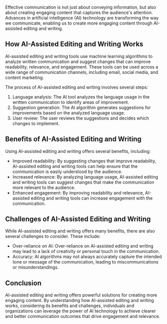 
Effective communication is not just about conveying information, but also about creating engaging content that captures the audience's attention. Advances in artificial intelligence (AI) technology are transforming the way we communicate, enabling us to create more engaging content through AI-assisted editing and writing.

How AI-Assisted Editing and Writing Works
-----------------------------------------

AI-assisted editing and writing tools use machine learning algorithms to analyze written communication and suggest changes that can improve readability, relevance, and engagement. These tools can be used across a wide range of communication channels, including email, social media, and content marketing.

The process of AI-assisted editing and writing involves several steps:

1. Language analysis: The AI tool analyzes the language usage in the written communication to identify areas of improvement.
2. Suggestion generation: The AI algorithm generates suggestions for improvements based on the analyzed language usage.
3. User review: The user reviews the suggestions and decides which changes to implement.

Benefits of AI-Assisted Editing and Writing
-------------------------------------------

Using AI-assisted editing and writing offers several benefits, including:

* Improved readability: By suggesting changes that improve readability, AI-assisted editing and writing tools can help ensure that the communication is easily understood by the audience.
* Increased relevance: By analyzing language usage, AI-assisted editing and writing tools can suggest changes that make the communication more relevant to the audience.
* Enhanced engagement: By improving readability and relevance, AI-assisted editing and writing tools can increase engagement with the communication.

Challenges of AI-Assisted Editing and Writing
---------------------------------------------

While AI-assisted editing and writing offers many benefits, there are also several challenges to consider. These include:

* Over-reliance on AI: Over-reliance on AI-assisted editing and writing may lead to a lack of creativity or personal touch in the communication.
* Accuracy: AI algorithms may not always accurately capture the intended tone or message of the communication, leading to miscommunications or misunderstandings.

Conclusion
----------

AI-assisted editing and writing offers powerful solutions for creating more engaging content. By understanding how AI-assisted editing and writing works, considering its benefits and challenges, individuals and organizations can leverage the power of AI technology to achieve clearer and better communication outcomes that drive engagement and relevance.

